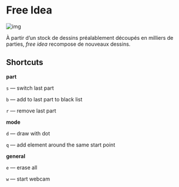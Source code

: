 Free Idea
====

![img](https://pbs.twimg.com/media/BkUMoHQIMAAr0I4.jpg)

À partir d’un stock de dessins préalablement découpés en milliers de parties, _free idea_ recompose de nouveaux dessins.

## Shortcuts

**part**

`s` — switch last part

`b` — add to last part to black list 

`r` — remove last part

**mode**

`d` — draw with dot 

`q` — add element around the same start point

**general**

`e` — erase all

`w` — start webcam

